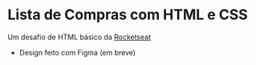 # Lista de Compras com HTML e CSS
Um desafio de HTML básico da [Rocketseat](https://efficient-sloth-d85.notion.site/Desafios-HTML-ed0f6368d34d44ffab92686b9dc93229)

- Design feito com Figma (em breve)
